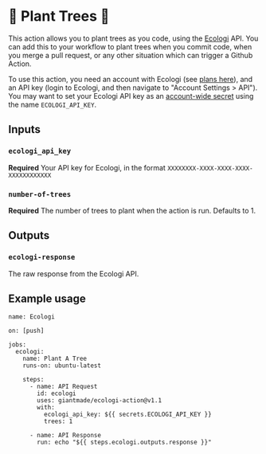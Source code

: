 # 🌲 Plant Trees 🌲

This action allows you to plant trees as you code, using the [Ecologi](https://ecologi.com/) API. You can add this to your workflow to plant trees when you commit code, when you merge a pull request, or any other situation which can trigger a Github Action.

To use this action, you need an account with Ecologi (see [plans here](https://ecologi.com/plan)), and an API key (login to Ecologi, and then navigate to "Account Settings > API"). You may want to set your Ecologi API key as an [account-wide secret](https://docs.github.com/en/actions/reference/encrypted-secrets#creating-encrypted-secrets-for-an-organization) using the name `ECOLOGI_API_KEY`.

## Inputs

### `ecologi_api_key`

**Required** Your API key for Ecologi, in the format `XXXXXXXX-XXXX-XXXX-XXXX-XXXXXXXXXXXX`

### `number-of-trees`

**Required** The number of trees to plant when the action is run. Defaults to 1.

## Outputs

### `ecologi-response`

The raw response from the Ecologi API.

## Example usage

    name: Ecologi
    
    on: [push]
    
    jobs:
      ecologi:
        name: Plant A Tree
        runs-on: ubuntu-latest
    
        steps:
          - name: API Request
            id: ecologi
            uses: giantmade/ecologi-action@v1.1
            with:
              ecologi_api_key: ${{ secrets.ECOLOGI_API_KEY }}
              trees: 1
    
          - name: API Response
            run: echo "${{ steps.ecologi.outputs.response }}"
